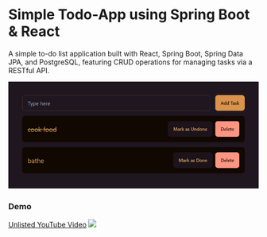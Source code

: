 # Simple Todo-App using Spring Boot & React

A simple to-do list application built with React, Spring Boot, Spring Data JPA, and PostgreSQL, featuring CRUD operations for managing tasks via a RESTful API.

<img src="./assets/image.png" />

### Demo

[Unlisted YouTube Video](https://youtu.be/0V3hlqmshDM)
<img src="https://youtu.be/0V3hlqmshDM" />
